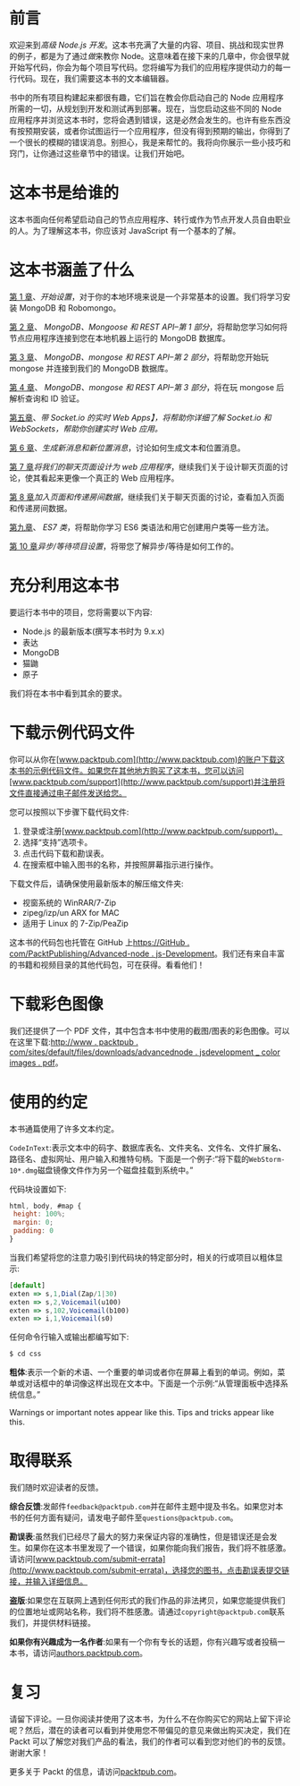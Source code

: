 # 前言

欢迎来到*高级 Node.js 开发*。这本书充满了大量的内容、项目、挑战和现实世界的例子，都是为了通过*做*来教你 Node。这意味着在接下来的几章中，你会很早就开始写代码，你会为每个项目写代码。您将编写为我们的应用程序提供动力的每一行代码。现在，我们需要这本书的文本编辑器。

书中的所有项目构建起来都很有趣，它们旨在教会你启动自己的 Node 应用程序所需的一切，从规划到开发和测试再到部署。现在，当您启动这些不同的 Node 应用程序并浏览这本书时，您将会遇到错误，这是必然会发生的。也许有些东西没有按预期安装，或者你试图运行一个应用程序，但没有得到预期的输出，你得到了一个很长的模糊的错误消息。别担心，我是来帮忙的。我将向你展示一些小技巧和窍门，让你通过这些章节中的错误。让我们开始吧。

# 这本书是给谁的

这本书面向任何希望启动自己的节点应用程序、转行或作为节点开发人员自由职业的人。为了理解这本书，你应该对 JavaScript 有一个基本的了解。

# 这本书涵盖了什么

[第 1 章](01.html)、*开始设置*，对于你的本地环境来说是一个非常基本的设置。我们将学习安装 MongoDB 和 Robomongo。

[第 2 章](02.html)、 *MongoDB、Mongoose 和 REST API–第 1 部分*，将帮助您学习如何将节点应用程序连接到您在本地机器上运行的 MongoDB 数据库。

[第 3 章](03.html)、 *MongoDB、mongose 和 REST API–第 2 部分*，将帮助您开始玩 mongose 并连接到我们的 MongoDB 数据库。

[第 4 章](04.html)、 *MongoDB、mongose 和 REST API–第 3 部分*，将在玩 mongose 后解析查询和 ID 验证。

[第五章](05.html)、*带 Socket.io 的实时 Web Apps】，将帮助你详细了解 Socket.io 和 WebSockets，帮助你创建实时 Web 应用。*

[第 6 章](06.html)、*生成新消息和新位置消息*，讨论如何生成文本和位置消息。

[第 7 章](07.html)*将我们的聊天页面设计为 web 应用程序*，继续我们关于设计聊天页面的讨论，使其看起来更像一个真正的 Web 应用程序。

[第 8 章](08.html)*加入页面和传递房间数据*，继续我们关于聊天页面的讨论，查看加入页面和传递房间数据。

[第九章](09.html)、 *ES7 类*，将帮助你学习 ES6 类语法和用它创建用户类等一些方法。

[第 10 章](10.html)*异步/等待项目设置*，将带您了解异步/等待是如何工作的。

# 充分利用这本书

要运行本书中的项目，您将需要以下内容:

*   Node.js 的最新版本(撰写本书时为 9.x.x)
*   表达
*   MongoDB
*   猫鼬
*   原子

我们将在本书中看到其余的要求。

# 下载示例代码文件

你可以从你在[www.packtpub.com](http://www.packtpub.com)的账户下载这本书的示例代码文件。如果您在其他地方购买了这本书，您可以访问[www.packtpub.com/support](http://www.packtpub.com/support)并注册将文件直接通过电子邮件发送给您。

您可以按照以下步骤下载代码文件:

1.  登录或注册[www.packtpub.com](http://www.packtpub.com/support)。
2.  选择“支持”选项卡。
3.  点击代码下载和勘误表。
4.  在搜索框中输入图书的名称，并按照屏幕指示进行操作。

下载文件后，请确保使用最新版本的解压缩文件夹:

*   视窗系统的 WinRAR/7-Zip
*   zipeg/izp/un ARX for MAC
*   适用于 Linux 的 7-Zip/PeaZip

这本书的代码包也托管在 GitHub 上[https://GitHub . com/PacktPublishing/Advanced-node . js-Development](https://github.com/PacktPublishing/Advanced-Node.js-Development)。我们还有来自丰富的书籍和视频目录的其他代码包，可在获得。看看他们！

# 下载彩色图像

我们还提供了一个 PDF 文件，其中包含本书中使用的截图/图表的彩色图像。可以在这里下载:[http://www . packtpub . com/sites/default/files/downloads/advancednode . jsdevelopment _ color images . pdf](http://www.packtpub.com/sites/default/files/downloads/Bookname_ColorImages.pdf)。

# 使用的约定

本书通篇使用了许多文本约定。

`CodeInText`:表示文本中的码字、数据库表名、文件夹名、文件名、文件扩展名、路径名、虚拟网址、用户输入和推特句柄。下面是一个例子:“将下载的`WebStorm-10*.dmg`磁盘镜像文件作为另一个磁盘挂载到系统中。”

代码块设置如下:

```js
html, body, #map {
 height: 100%; 
 margin: 0;
 padding: 0
}
```

当我们希望将您的注意力吸引到代码块的特定部分时，相关的行或项目以粗体显示:

```js
[default]
exten => s,1,Dial(Zap/1|30)
exten => s,2,Voicemail(u100)
exten => s,102,Voicemail(b100)
exten => i,1,Voicemail(s0)
```

任何命令行输入或输出都编写如下:

```js
$ cd css
```

**粗体**:表示一个新的术语、一个重要的单词或者你在屏幕上看到的单词。例如，菜单或对话框中的单词像这样出现在文本中。下面是一个示例:“从管理面板中选择系统信息。”

Warnings or important notes appear like this. Tips and tricks appear like this.

# 取得联系

我们随时欢迎读者的反馈。

**综合反馈**:发邮件`feedback@packtpub.com`并在邮件主题中提及书名。如果您对本书的任何方面有疑问，请发电子邮件至`questions@packtpub.com`。

**勘误表**:虽然我们已经尽了最大的努力来保证内容的准确性，但是错误还是会发生。如果你在这本书里发现了一个错误，如果你能向我们报告，我们将不胜感激。请访问[www.packtpub.com/submit-errata](http://www.packtpub.com/submit-errata)，选择您的图书，点击勘误表提交链接，并输入详细信息。

**盗版**:如果您在互联网上遇到任何形式的我们作品的非法拷贝，如果您能提供我们的位置地址或网站名称，我们将不胜感激。请通过`copyright@packtpub.com`联系我们，并提供材料链接。

**如果你有兴趣成为一名作者**:如果有一个你有专长的话题，你有兴趣写或者投稿一本书，请访问[authors.packtpub.com](http://authors.packtpub.com/)。

# 复习

请留下评论。一旦你阅读并使用了这本书，为什么不在你购买它的网站上留下评论呢？然后，潜在的读者可以看到并使用您不带偏见的意见来做出购买决定，我们在 Packt 可以了解您对我们产品的看法，我们的作者可以看到您对他们的书的反馈。谢谢大家！

更多关于 Packt 的信息，请访问[packtpub.com](https://www.packtpub.com/)。